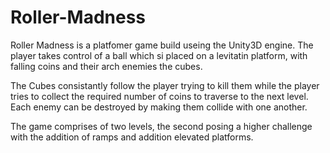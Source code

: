 # Roller-Madness

Roller Madness is a platfomer game build useing the Unity3D engine. The player takes control of a ball which si placed on a levitatin platform, with falling coins and their arch enemies the cubes.

The Cubes consistantly follow the player trying to kill them while the player tries to collect the required number of coins to traverse to the next level. Each enemy can be destroyed by making them collide with one another. 

The game comprises of two levels, the second posing a higher challenge with the addition of ramps and addition elevated platforms.
